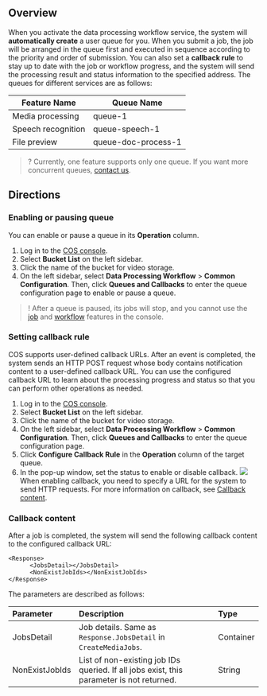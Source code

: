 ## Overview

When you activate the data processing workflow service, the system will **automatically create** a user queue for you. When you submit a job, the job will be arranged in the queue first and executed in sequence according to the priority and order of submission. You can also set a **callback rule** to stay up to date with the job or workflow progress, and the system will send the processing result and status information to the specified address. The queues for different services are as follows:

| Feature Name | Queue Name            |
| -------- | ------------------- |
| Media processing | queue-1             |
| Speech recognition | queue-speech-1      |
| File preview | queue-doc-process-1 |

>? Currently, one feature supports only one queue. If you want more concurrent queues, [contact us](https://intl.cloud.tencent.com/contact-sales).
>

## Directions

### Enabling or pausing queue

You can enable or pause a queue in its **Operation** column.

1. Log in to the [COS console](https://console.cloud.tencent.com/cos5).
2. Select **Bucket List** on the left sidebar.
3. Click the name of the bucket for video storage.
4. On the left sidebar, select **Data Processing Workflow** > **Common Configuration**. Then, click **Queues and Callbacks** to enter the queue configuration page to enable or pause a queue.
>! After a queue is paused, its jobs will stop, and you cannot use the [job](https://intl.cloud.tencent.com/document/product/436/46409) and [workflow](https://intl.cloud.tencent.com/document/product/436/46408) features in the console.
>

### Setting callback rule

COS supports user-defined callback URLs. After an event is completed, the system sends an HTTP POST request whose body contains notification content to a user-defined callback URL. You can use the configured callback URL to learn about the processing progress and status so that you can perform other operations as needed.

1. Log in to the [COS console](https://console.cloud.tencent.com/cos5).
2. Select **Bucket List** on the left sidebar.
3. Click the name of the bucket for video storage.
4. On the left sidebar, select **Data Processing Workflow** > **Common Configuration**. Then, click **Queues and Callbacks** to enter the queue configuration page.
5. Click **Configure Callback Rule** in the **Operation** column of the target queue.
6. In the pop-up window, set the status to enable or disable callback.
![](https://qcloudimg.tencent-cloud.cn/raw/10e883741266deb93d366ec8fdcc8635.png)
When enabling callback, you need to specify a URL for the system to send HTTP requests. For more information on callback, see [Callback content](#1).


<span id=1></span>
### Callback content

After a job is completed, the system will send the following callback content to the configured callback URL:
```shell
<Response>
      <JobsDetail></JobsDetail>
      <NonExistJobIds></NonExistJobIds>
</Response>
```

The parameters are described as follows:

| Parameter           | Description                                                         | Type      |
| :------------- | :----------------------------------------------------------- | :-------- |
| JobsDetail     | Job details. Same as `Response.JobsDetail` in `CreateMediaJobs`. | Container |
| NonExistJobIds | List of non-existing job IDs queried. If all jobs exist, this parameter is not returned.             | String    |
